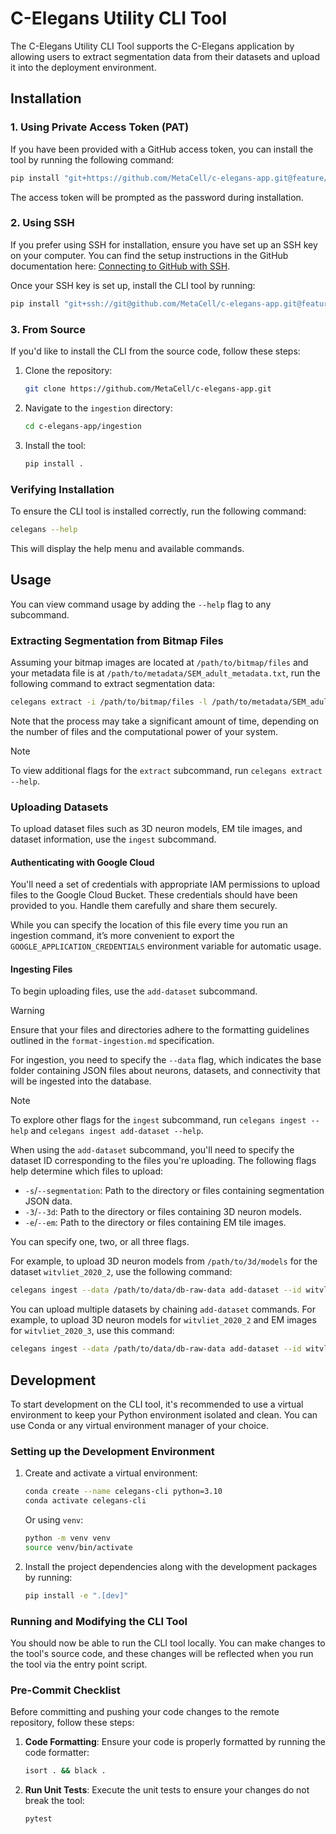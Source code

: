 
# C-Elegans Utility CLI Tool

The C-Elegans Utility CLI Tool supports the C-Elegans application by allowing users to extract segmentation data from their datasets and upload it into the deployment environment.

## Installation

### 1. Using Private Access Token (PAT)

If you have been provided with a GitHub access token, you can install the tool by running the following command:

```bash
pip install "git+https://github.com/MetaCell/c-elegans-app.git@feature/CELE-78#egg=ingestion&subdirectory=ingestion"
```

The access token will be prompted as the password during installation.

### 2. Using SSH

If you prefer using SSH for installation, ensure you have set up an SSH key on your computer. You can find the setup instructions in the GitHub documentation here: [Connecting to GitHub with SSH](https://docs.github.com/en/authentication/connecting-to-github-with-ssh).

Once your SSH key is set up, install the CLI tool by running:

```bash
pip install "git+ssh://git@github.com/MetaCell/c-elegans-app.git@feature/CELE-78#egg=ingestion&subdirectory=ingestion"
```

### 3. From Source

If you'd like to install the CLI from the source code, follow these steps:

1. Clone the repository:
   
   ```bash
   git clone https://github.com/MetaCell/c-elegans-app.git
   ```

2. Navigate to the `ingestion` directory:

   ```bash
   cd c-elegans-app/ingestion
   ```

3. Install the tool:

   ```bash
   pip install .
   ```

### Verifying Installation

To ensure the CLI tool is installed correctly, run the following command:

```bash
celegans --help
```

This will display the help menu and available commands.

## Usage

You can view command usage by adding the `--help` flag to any subcommand.

### Extracting Segmentation from Bitmap Files

Assuming your bitmap images are located at `/path/to/bitmap/files` and your metadata file is at `/path/to/metadata/SEM_adult_metadata.txt`, run the following command to extract segmentation data:

```bash
celegans extract -i /path/to/bitmap/files -l /path/to/metadata/SEM_adult_metadata.txt
```

Note that the process may take a significant amount of time, depending on the number of files and the computational power of your system.

> [!NOTE]  
> To view additional flags for the `extract` subcommand, run `celegans extract --help`.

### Uploading Datasets

To upload dataset files such as 3D neuron models, EM tile images, and dataset information, use the `ingest` subcommand.

#### Authenticating with Google Cloud

You'll need a set of credentials with appropriate IAM permissions to upload files to the Google Cloud Bucket. These credentials should have been provided to you. Handle them carefully and share them securely.

While you can specify the location of this file every time you run an ingestion command, it’s more convenient to export the `GOOGLE_APPLICATION_CREDENTIALS` environment variable for automatic usage.

#### Ingesting Files

To begin uploading files, use the `add-dataset` subcommand.

> [!WARNING]  
> Ensure that your files and directories adhere to the formatting guidelines outlined in the `format-ingestion.md` specification.

For ingestion, you need to specify the `--data` flag, which indicates the base folder containing JSON files about neurons, datasets, and connectivity that will be ingested into the database.

> [!NOTE]  
> To explore other flags for the `ingest` subcommand, run `celegans ingest --help` and `celegans ingest add-dataset --help`.

When using the `add-dataset` subcommand, you'll need to specify the dataset ID corresponding to the files you're uploading.
The following flags help determine which files to upload:

- `-s`/`--segmentation`: Path to the directory or files containing segmentation JSON data.
- `-3`/`--3d`: Path to the directory or files containing 3D neuron models.
- `-e`/`--em`: Path to the directory or files containing EM tile images.

You can specify one, two, or all three flags.

For example, to upload 3D neuron models from `/path/to/3d/models` for the dataset `witvliet_2020_2`, use the following command:

```bash
celegans ingest --data /path/to/data/db-raw-data add-dataset --id witvliet_2020_2 --3d /path/to/3d/models
```

You can upload multiple datasets by chaining `add-dataset` commands. For example, to upload 3D neuron models for `witvliet_2020_2` and EM images for `witvliet_2020_3`, use this command:

```bash
celegans ingest --data /path/to/data/db-raw-data add-dataset --id witvliet_2020_2 --3d /path/to/3d/models add-dataset --id witvliet_2020_3 --em /path/to/em/images
```


## Development

To start development on the CLI tool, it's recommended to use a virtual environment to keep your Python environment isolated and clean. You can use Conda or any virtual environment manager of your choice.

### Setting up the Development Environment

1. Create and activate a virtual environment:

   ```bash
   conda create --name celegans-cli python=3.10
   conda activate celegans-cli
   ```

   Or using `venv`:

   ```bash
   python -m venv venv
   source venv/bin/activate
   ```

2. Install the project dependencies along with the development packages by running:

   ```bash
   pip install -e ".[dev]"
   ```

### Running and Modifying the CLI Tool

You should now be able to run the CLI tool locally. You can make changes to the tool's source code, and these changes will be reflected when you run the tool via the entry point script.

### Pre-Commit Checklist

Before committing and pushing your code changes to the remote repository, follow these steps:

1. **Code Formatting**: Ensure your code is properly formatted by running the code formatter:

   ```bash
   isort . && black .
   ```

2. **Run Unit Tests**: Execute the unit tests to ensure your changes do not break the tool:
   
   ```bash
   pytest
   ```
